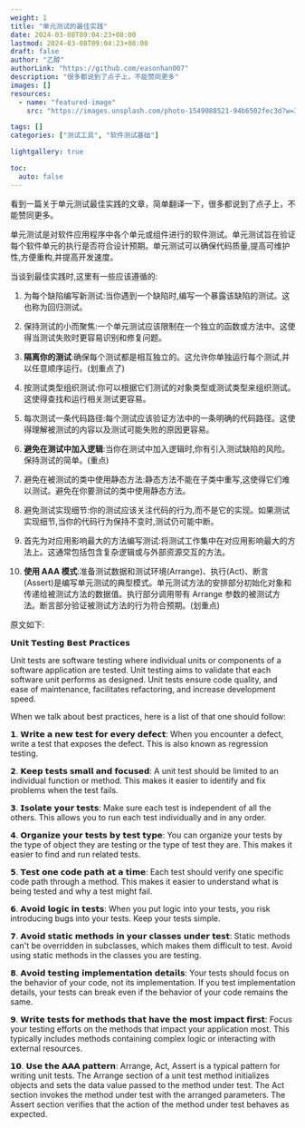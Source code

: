 ```yaml
---
weight: 1
title: "单元测试的最佳实践"
date: 2024-03-08T09:04:23+08:00
lastmod: 2024-03-08T09:04:23+08:00
draft: false
author: "乙醇"
authorLink: "https://github.com/easonhan007"
description: "很多都说到了点子上，不能赞同更多"
images: []
resources:
  - name: "featured-image"
    src: "https://images.unsplash.com/photo-1549088521-94b6502fec3d?w=300"

tags: []
categories: ["测试工具", "软件测试基础"]

lightgallery: true

toc:
  auto: false
---
```


看到一篇关于单元测试最佳实践的文章，简单翻译一下，很多都说到了点子上，不能赞同更多。

单元测试是对软件应用程序中各个单元或组件进行的软件测试。单元测试旨在验证每个软件单元的执行是否符合设计预期。单元测试可以确保代码质量,提高可维护性,方便重构,并提高开发速度。

当谈到最佳实践时,这里有一些应该遵循的:

1. 为每个缺陷编写新测试:当你遇到一个缺陷时,编写一个暴露该缺陷的测试。这也称为回归测试。

2. 保持测试的小而聚焦:一个单元测试应该限制在一个独立的函数或方法中。这使得当测试失败时更容易识别和修复问题。

3. **隔离你的测试**:确保每个测试都是相互独立的。这允许你单独运行每个测试,并以任意顺序运行。(划重点了)

4. 按测试类型组织测试:你可以根据它们测试的对象类型或测试类型来组织测试。这使得查找和运行相关测试更容易。

5. 每次测试一条代码路径:每个测试应该验证方法中的一条明确的代码路径。这使得理解被测试的内容以及测试可能失败的原因更容易。

6. **避免在测试中加入逻辑**:当你在测试中加入逻辑时,你有引入测试缺陷的风险。保持测试的简单。(重点)

7. 避免在被测试的类中使用静态方法:静态方法不能在子类中重写,这使得它们难以测试。避免在你要测试的类中使用静态方法。

8. 避免测试实现细节:你的测试应该关注代码的行为,而不是它的实现。如果测试实现细节,当你的代码行为保持不变时,测试仍可能中断。

9. 首先为对应用影响最大的方法编写测试:将测试工作集中在对应用影响最大的方法上。这通常包括包含复杂逻辑或与外部资源交互的方法。

10. **使用 AAA 模式**:准备测试数据和测试环境(Arrange)、执行(Act)、断言(Assert)是编写单元测试的典型模式。单元测试方法的安排部分初始化对象和传递给被测试方法的数据值。执行部分调用带有 Arrange 参数的被测试方法。断言部分验证被测试方法的行为符合预期。(划重点)

原文如下:

𝗨𝗻𝗶𝘁 𝗧𝗲𝘀𝘁𝗶𝗻𝗴 𝗕𝗲𝘀𝘁 𝗣𝗿𝗮𝗰𝘁𝗶𝗰𝗲𝘀

Unit tests are software testing where individual units or components of a software application are tested. Unit testing aims to validate that each software unit performs as designed. Unit tests ensure code quality, and ease of maintenance, facilitates refactoring, and increase development speed.

When we talk about best practices, here is a list of that one should follow:

𝟭. 𝗪𝗿𝗶𝘁𝗲 𝗮 𝗻𝗲𝘄 𝘁𝗲𝘀𝘁 𝗳𝗼𝗿 𝗲𝘃𝗲𝗿𝘆 𝗱𝗲𝗳𝗲𝗰𝘁: When you encounter a defect, write a test that exposes the defect. This is also known as regression testing.

𝟮. 𝗞𝗲𝗲𝗽 𝘁𝗲𝘀𝘁𝘀 𝘀𝗺𝗮𝗹𝗹 𝗮𝗻𝗱 𝗳𝗼𝗰𝘂𝘀𝗲𝗱: A unit test should be limited to an individual function or method. This makes it easier to identify and fix problems when the test fails.

𝟯. 𝗜𝘀𝗼𝗹𝗮𝘁𝗲 𝘆𝗼𝘂𝗿 𝘁𝗲𝘀𝘁𝘀: Make sure each test is independent of all the others. This allows you to run each test individually and in any order.

𝟰. 𝗢𝗿𝗴𝗮𝗻𝗶𝘇𝗲 𝘆𝗼𝘂𝗿 𝘁𝗲𝘀𝘁𝘀 𝗯𝘆 𝘁𝗲𝘀𝘁 𝘁𝘆𝗽𝗲: You can organize your tests by the type of object they are testing or the type of test they are. This makes it easier to find and run related tests.

𝟱. 𝗧𝗲𝘀𝘁 𝗼𝗻𝗲 𝗰𝗼𝗱𝗲 𝗽𝗮𝘁𝗵 𝗮𝘁 𝗮 𝘁𝗶𝗺𝗲: Each test should verify one specific code path through a method. This makes it easier to understand what is being tested and why a test might fail.

𝟲. 𝗔𝘃𝗼𝗶𝗱 𝗹𝗼𝗴𝗶𝗰 𝗶𝗻 𝘁𝗲𝘀𝘁𝘀: When you put logic into your tests, you risk introducing bugs into your tests. Keep your tests simple.

𝟳. 𝗔𝘃𝗼𝗶𝗱 𝘀𝘁𝗮𝘁𝗶𝗰 𝗺𝗲𝘁𝗵𝗼𝗱𝘀 𝗶𝗻 𝘆𝗼𝘂𝗿 𝗰𝗹𝗮𝘀𝘀𝗲𝘀 𝘂𝗻𝗱𝗲𝗿 𝘁𝗲𝘀𝘁: Static methods can't be overridden in subclasses, which makes them difficult to test. Avoid using static methods in the classes you are testing.

𝟴. 𝗔𝘃𝗼𝗶𝗱 𝘁𝗲𝘀𝘁𝗶𝗻𝗴 𝗶𝗺𝗽𝗹𝗲𝗺𝗲𝗻𝘁𝗮𝘁𝗶𝗼𝗻 𝗱𝗲𝘁𝗮𝗶𝗹𝘀: Your tests should focus on the behavior of your code, not its implementation. If you test implementation details, your tests can break even if the behavior of your code remains the same.

𝟵. 𝗪𝗿𝗶𝘁𝗲 𝘁𝗲𝘀𝘁𝘀 𝗳𝗼𝗿 𝗺𝗲𝘁𝗵𝗼𝗱𝘀 𝘁𝗵𝗮𝘁 𝗵𝗮𝘃𝗲 𝘁𝗵𝗲 𝗺𝗼𝘀𝘁 𝗶𝗺𝗽𝗮𝗰𝘁 𝗳𝗶𝗿𝘀𝘁: Focus your testing efforts on the methods that impact your application most. This typically includes methods containing complex logic or interacting with external resources.

𝟭𝟬. 𝗨𝘀𝗲 𝘁𝗵𝗲 𝗔𝗔𝗔 𝗽𝗮𝘁𝘁𝗲𝗿𝗻: Arrange, Act, Assert is a typical pattern for writing unit tests. The Arrange section of a unit test method initializes objects and sets the data value passed to the method under test. The Act section invokes the method under test with the arranged parameters. The Assert section verifies that the action of the method under test behaves as expected.
